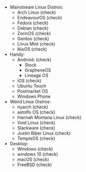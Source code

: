 - Mainstream Linux Distros:
	- Arch Linux (check)
	- EndeavourOS (check)
	- Fedora (check)
	- Debian (check)
	- ZorinOS (check)
	- Gentoo (check)
	- Linux Mint (check)
	- NixOS (check)
- Handy:
	- Android: (check)
	  - Stock
	  - GrapheneOS
	  - Lineage OS 
	- iOS (check)
	- Ubuntu Touch
	- Postmarket OS
	- Windows Phone
- Weird Linux Distros:
    - nyarch (check) 
    - astolfo OS (check)
	- Hannah Montana Linux (check) 
	- Void Linux (check)
	- Slackware (check)
	- Justin Biber Linux (check)
	- TempleOS (check)
- Desktop:
	- Windows (check)
	- windows 10 (check)
	- macOS (check)
	- FreeBSD (check)
